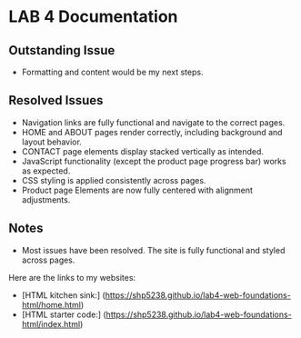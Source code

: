 # LAB 4 Documentation

## Outstanding Issue

- Formatting and content would be my next steps. 

## Resolved Issues

- Navigation links are fully functional and navigate to the correct pages.  
- HOME and ABOUT pages render correctly, including background and layout behavior.  
- CONTACT page elements display stacked vertically as intended.  
- JavaScript functionality (except the product page progress bar) works as expected.  
- CSS styling is applied consistently across pages.
- Product page Elements are now fully centered with alignment adjustments.  

## Notes

- Most issues have been resolved. The site is fully functional and styled across pages.


Here are the links to my websites: 
- [HTML kitchen sink:] (https://shp5238.github.io/lab4-web-foundations-html/home.html)
- [HTML starter code:] (https://shp5238.github.io/lab4-web-foundations-html/index.html)
